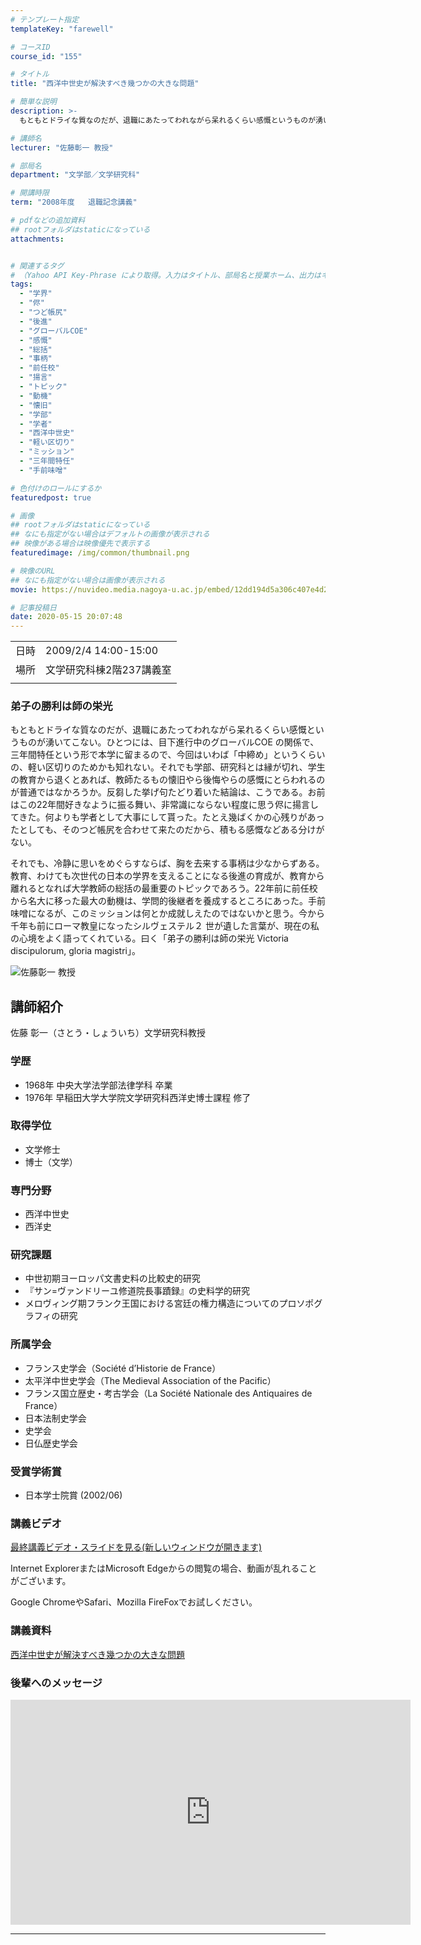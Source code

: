 ```yaml
---
# テンプレート指定
templateKey: "farewell"

# コースID
course_id: "155"

# タイトル
title: "西洋中世史が解決すべき幾つかの大きな問題"

# 簡単な説明
description: >-
  もともとドライな質なのだが、退職にあたってわれながら呆れるくらい感慨というものが湧いてこない。ひとつには、目下進行中のグローバルCOE の関係で、三年間特任という形で本学に留まるので、今回はいわば「中締め」というくらいの、軽い区切りのためかも知れない。それでも学部、研究科とは縁が切れ、学生の教育から退くとあれば、教師たるもの懐旧やら後悔やらの感慨にとらわれるのが普通ではなかろうか。反芻した挙 ....

# 講師名
lecturer: "佐藤彰一 教授"

# 部局名
department: "文学部／文学研究科"

# 開講時限
term: "2008年度	退職記念講義"

# pdfなどの追加資料
## rootフォルダはstaticになっている
attachments:


# 関連するタグ
# （Yahoo API Key-Phrase により取得。入力はタイトル、部局名と授業ホーム、出力はキーフレーズ（tags））
tags:
  - "学界"
  - "侭"
  - "つど帳尻"
  - "後進"
  - "グローバルCOE"
  - "感慨"
  - "総括"
  - "事柄"
  - "前任校"
  - "揚言"
  - "トピック"
  - "動機"
  - "懐旧"
  - "学部"
  - "学者"
  - "西洋中世史"
  - "軽い区切り"
  - "ミッション"
  - "三年間特任"
  - "手前味噌"

# 色付けのロールにするか
featuredpost: true

# 画像
## rootフォルダはstaticになっている
## なにも指定がない場合はデフォルトの画像が表示される
## 映像がある場合は映像優先で表示する
featuredimage: /img/common/thumbnail.png

# 映像のURL
## なにも指定がない場合は画像が表示される
movie: https://nuvideo.media.nagoya-u.ac.jp/embed/12dd194d5a306c407e4d221158a2a5eb06c319c8

# 記事投稿日
date: 2020-05-15 20:07:48
---
```


|   |   |
|---|---|
| 日時 | 2009/2/4  14:00-15:00 |
| 場所 | 文学研究科棟2階237講義室 |
|   |   |


### 弟子の勝利は師の栄光


もともとドライな質なのだが、退職にあたってわれながら呆れるくらい感慨というものが湧いてこない。ひとつには、目下進行中のグローバルCOE の関係で、三年間特任という形で本学に留まるので、今回はいわば「中締め」というくらいの、軽い区切りのためかも知れない。それでも学部、研究科とは縁が切れ、学生の教育から退くとあれば、教師たるもの懐旧やら後悔やらの感慨にとらわれるのが普通ではなかろうか。反芻した挙げ句たどり着いた結論は、こうである。お前はこの22年間好きなように振る舞い、非常識にならない程度に思う侭に揚言してきた。何よりも学者として大事にして貰った。たとえ幾ばくかの心残りがあったとしても、そのつど帳尻を合わせて来たのだから、積もる感慨などある分けがない。


それでも、冷静に思いをめぐらすならば、胸を去来する事柄は少なからずある。教育、わけても次世代の日本の学界を支えることになる後進の育成が、教育から離れるとなれば大学教師の総括の最重要のトピックであろう。22年前に前任校から名大に移った最大の動機は、学問的後継者を養成するところにあった。手前味噌になるが、このミッションは何とか成就しえたのではないかと思う。今から千年も前にローマ教皇になったシルヴェステル２ 世が遺した言葉が、現在の私の心境をよく語ってくれている。曰く「弟子の勝利は師の栄光 Victoria discipulorum, gloria magistri」。



![佐藤彰一 教授](https://ocw.nagoya-u.jp/files/155/s_sayou(bun)_face.jpg)  

## 講師紹介

佐藤 彰一（さとう・しょういち）文学研究科教授 

### 学歴

  * 1968年 中央大学法学部法律学科 卒業
  * 1976年 早稲田大学大学院文学研究科西洋史博士課程 修了

### 取得学位

  * 文学修士
  * 博士（文学）

### 専門分野

  * 西洋中世史
  * 西洋史

### 研究課題

  * 中世初期ヨーロッパ文書史料の比較史的研究
  * 『サン=ヴァンドリーユ修道院長事蹟録』の史料学的研究
  * メロヴィング期フランク王国における宮廷の権力構造についてのプロソポグラフィの研究

### 所属学会

  * フランス史学会（Soci&eacute;t&eacute; d’Historie de France）
  * 太平洋中世史学会（The Medieval Association of the Pacific）
  * フランス国立歴史・考古学会（La Soci&eacute;t&eacute; Nationale des Antiquaires de France）
  * 日本法制史学会
  * 史学会
  * 日仏歴史学会

### 受賞学術賞

  * 日本学士院賞 (2002/06)


### 講義ビデオ

[最終講義ビデオ・スライドを見る(新しいウィンドウが開きます)](https://nuvideo.media.nagoya-u.ac.jp/embed/12dd194d5a306c407e4d221158a2a5eb06c319c8)



Internet ExplorerまたはMicrosoft Edgeからの閲覧の場合、動画が乱れることがございます。


Google ChromeやSafari、Mozilla FireFoxでお試しください。

### 講義資料

[西洋中世史が解決すべき幾つかの大きな問題](https://ocw.nagoya-u.jp/files/155/resume.pdf) 

### 後輩へのメッセージ

<iframe src="https://nuvideo.media.nagoya-u.ac.jp/embed/c3f38da780b7a4988e170f1ff6b234081eb64a1d" width="640" height="360" frameborder="0" allowfullscreen></iframe>




-----